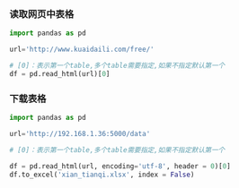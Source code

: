 <!--
 * @Description: 
 * @Version: 1.0
 * @Author: DaLao
 * @Email: dalao_li@163.com
 * @Date: 2022-01-28 20:34:49
 * @LastEditors: DaLao
 * @LastEditTime: 2022-03-18 22:25:19
-->

### 读取网页中表格

```py
import pandas as pd

url='http://www.kuaidaili.com/free/'

# [0]：表示第一个table,多个table需要指定,如果不指定默认第一个
df = pd.read_html(url)[0] 
```


### 下载表格

```py
import pandas as pd

url='http://192.168.1.36:5000/data'

# [0]：表示第一个table,多个table需要指定,如果不指定默认第一个

df = pd.read_html(url, encoding='utf-8', header = 0)[0]
df.to_excel('xian_tianqi.xlsx', index = False)
```